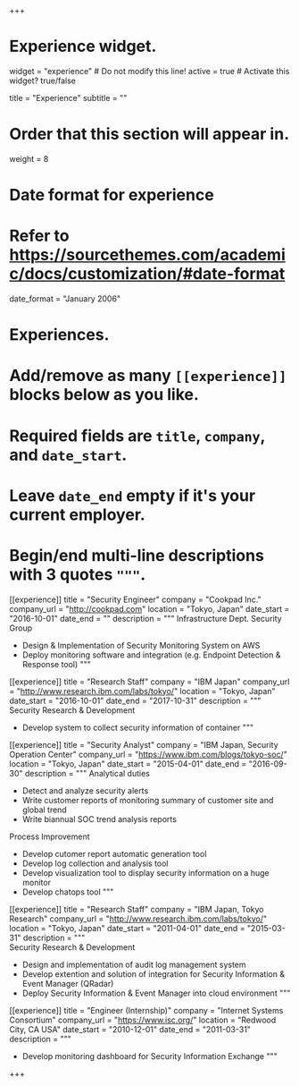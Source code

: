 +++
# Experience widget.
widget = "experience"  # Do not modify this line!
active = true  # Activate this widget? true/false

title = "Experience"
subtitle = ""

# Order that this section will appear in.
weight = 8

# Date format for experience
#   Refer to https://sourcethemes.com/academic/docs/customization/#date-format
date_format = "January 2006"

# Experiences.
#   Add/remove as many `[[experience]]` blocks below as you like.
#   Required fields are `title`, `company`, and `date_start`.
#   Leave `date_end` empty if it's your current employer.
#   Begin/end multi-line descriptions with 3 quotes `"""`.

[[experience]]
  title = "Security Engineer"
  company = "Cookpad Inc."
  company_url = "http://cookpad.com"
  location = "Tokyo, Japan"
  date_start = "2016-10-01"
  date_end = ""
  description = """
  Infrastructure Dept. Security Group
  
  * Design & Implementation of Security Monitoring System on AWS
  * Deploy monitoring software and integration (e.g. Endpoint Detection & Response tool)
  """

[[experience]]
  title = "Research Staff"
  company = "IBM Japan"
  company_url = "http://www.research.ibm.com/labs/tokyo/"
  location = "Tokyo, Japan"
  date_start = "2016-10-01"
  date_end = "2017-10-31"
  description = """
  Security Research & Development
  
  * Develop system to collect security information of container
  """


[[experience]]
  title = "Security Analyst"
  company = "IBM Japan, Security Operation Center"
  company_url = "https://www.ibm.com/blogs/tokyo-soc/"
  location = "Tokyo, Japan"
  date_start = "2015-04-01"
  date_end = "2016-09-30"
  description = """
  Analytical duties
  
  * Detect and analyze security alerts
  * Write customer reports of monitoring summary of customer site and global trend
  * Write biannual SOC trend analysis reports

  Process Improvement
  
  * Develop cutomer report automatic generation tool
  * Develop log collection and analysis tool
  * Develop visualization tool to display security information on a huge monitor
  * Develop chatops tool
  """


[[experience]]
  title = "Research Staff"
  company = "IBM Japan, Tokyo Research"
  company_url = "http://www.research.ibm.com/labs/tokyo/"
  location = "Tokyo, Japan"
  date_start = "2011-04-01"
  date_end = "2015-03-31"
  description = """  
  Security Research & Development
  
  * Design and implementation of audit log management system
  * Develop extention and solution of integration for Security Information & Event Manager (QRadar)
  * Deploy Security Information & Event Manager into cloud environment
  """

[[experience]]
  title = "Engineer (Internship)"
  company = "Internet Systems Consortium"
  company_url = "https://www.isc.org/"
  location = "Redwood City, CA USA"
  date_start = "2010-12-01"
  date_end = "2011-03-31"
  description = """  
  * Develop monitoring dashboard for Security Information Exchange
  """

+++
